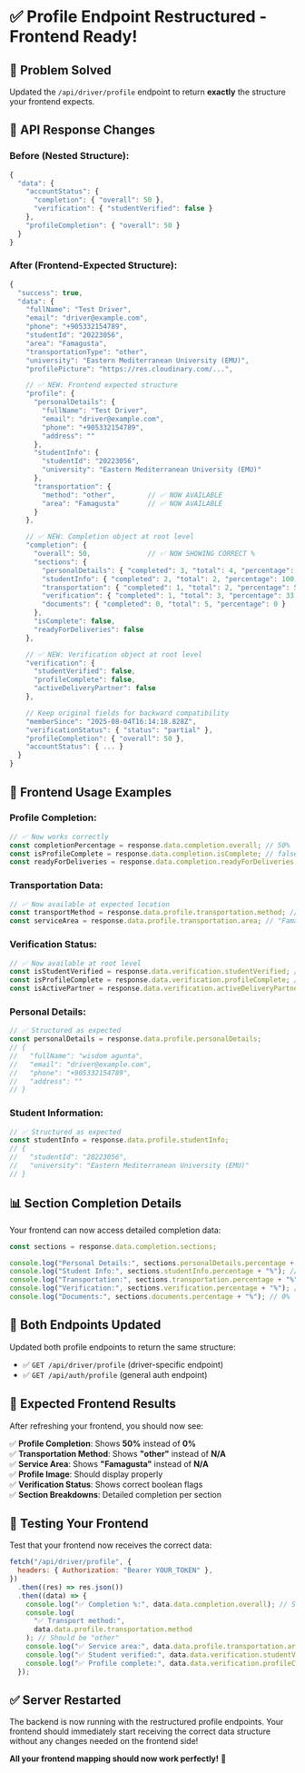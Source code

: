 # ✅ Profile Endpoint Restructured - Frontend Ready!

## 🎯 **Problem Solved**

Updated the `/api/driver/profile` endpoint to return **exactly** the structure your frontend expects.

## 🔧 **API Response Changes**

### **Before (Nested Structure):**

```javascript
{
  "data": {
    "accountStatus": {
      "completion": { "overall": 50 },
      "verification": { "studentVerified": false }
    },
    "profileCompletion": { "overall": 50 }
  }
}
```

### **After (Frontend-Expected Structure):**

```javascript
{
  "success": true,
  "data": {
    "fullName": "Test Driver",
    "email": "driver@example.com",
    "phone": "+905332154789",
    "studentId": "20223056",
    "area": "Famagusta",
    "transportationType": "other",
    "university": "Eastern Mediterranean University (EMU)",
    "profilePicture": "https://res.cloudinary.com/...",

    // ✅ NEW: Frontend expected structure
    "profile": {
      "personalDetails": {
        "fullName": "Test Driver",
        "email": "driver@example.com",
        "phone": "+905332154789",
        "address": ""
      },
      "studentInfo": {
        "studentId": "20223056",
        "university": "Eastern Mediterranean University (EMU)"
      },
      "transportation": {
        "method": "other",        // ✅ NOW AVAILABLE
        "area": "Famagusta"       // ✅ NOW AVAILABLE
      }
    },

    // ✅ NEW: Completion object at root level
    "completion": {
      "overall": 50,              // ✅ NOW SHOWING CORRECT %
      "sections": {
        "personalDetails": { "completed": 3, "total": 4, "percentage": 75 },
        "studentInfo": { "completed": 2, "total": 2, "percentage": 100 },
        "transportation": { "completed": 1, "total": 2, "percentage": 50 },
        "verification": { "completed": 1, "total": 3, "percentage": 33 },
        "documents": { "completed": 0, "total": 5, "percentage": 0 }
      },
      "isComplete": false,
      "readyForDeliveries": false
    },

    // ✅ NEW: Verification object at root level
    "verification": {
      "studentVerified": false,
      "profileComplete": false,
      "activeDeliveryPartner": false
    },

    // Keep original fields for backward compatibility
    "memberSince": "2025-08-04T16:14:18.828Z",
    "verificationStatus": { "status": "partial" },
    "profileCompletion": { "overall": 50 },
    "accountStatus": { ... }
  }
}
```

## 🎯 **Frontend Usage Examples**

### **Profile Completion:**

```javascript
// ✅ Now works correctly
const completionPercentage = response.data.completion.overall; // 50%
const isProfileComplete = response.data.completion.isComplete; // false
const readyForDeliveries = response.data.completion.readyForDeliveries; // false
```

### **Transportation Data:**

```javascript
// ✅ Now available at expected location
const transportMethod = response.data.profile.transportation.method; // "other"
const serviceArea = response.data.profile.transportation.area; // "Famagusta"
```

### **Verification Status:**

```javascript
// ✅ Now available at root level
const isStudentVerified = response.data.verification.studentVerified; // false
const isProfileComplete = response.data.verification.profileComplete; // false
const isActivePartner = response.data.verification.activeDeliveryPartner; // false
```

### **Personal Details:**

```javascript
// ✅ Structured as expected
const personalDetails = response.data.profile.personalDetails;
// {
//   "fullName": "wisdom agunta",
//   "email": "driver@example.com",
//   "phone": "+905332154789",
//   "address": ""
// }
```

### **Student Information:**

```javascript
// ✅ Structured as expected
const studentInfo = response.data.profile.studentInfo;
// {
//   "studentId": "20223056",
//   "university": "Eastern Mediterranean University (EMU)"
// }
```

## 📊 **Section Completion Details**

Your frontend can now access detailed completion data:

```javascript
const sections = response.data.completion.sections;

console.log("Personal Details:", sections.personalDetails.percentage + "%"); // 75%
console.log("Student Info:", sections.studentInfo.percentage + "%"); // 100%
console.log("Transportation:", sections.transportation.percentage + "%"); // 50%
console.log("Verification:", sections.verification.percentage + "%"); // 33%
console.log("Documents:", sections.documents.percentage + "%"); // 0%
```

## 🔄 **Both Endpoints Updated**

Updated both profile endpoints to return the same structure:

- ✅ `GET /api/driver/profile` (driver-specific endpoint)
- ✅ `GET /api/auth/profile` (general auth endpoint)

## 🚀 **Expected Frontend Results**

After refreshing your frontend, you should now see:

✅ **Profile Completion**: Shows **50%** instead of **0%**  
✅ **Transportation Method**: Shows **"other"** instead of **N/A**  
✅ **Service Area**: Shows **"Famagusta"** instead of **N/A**  
✅ **Profile Image**: Should display properly  
✅ **Verification Status**: Shows correct boolean flags  
✅ **Section Breakdowns**: Detailed completion per section

## 🧪 **Testing Your Frontend**

Test that your frontend now receives the correct data:

```javascript
fetch("/api/driver/profile", {
  headers: { Authorization: "Bearer YOUR_TOKEN" },
})
  .then((res) => res.json())
  .then((data) => {
    console.log("✅ Completion %:", data.data.completion.overall); // Should be 50
    console.log(
      "✅ Transport method:",
      data.data.profile.transportation.method
    ); // Should be "other"
    console.log("✅ Service area:", data.data.profile.transportation.area); // Should be "Famagusta"
    console.log("✅ Student verified:", data.data.verification.studentVerified); // Should be false
    console.log("✅ Profile complete:", data.data.verification.profileComplete); // Should be false
  });
```

## ✅ **Server Restarted**

The backend is now running with the restructured profile endpoints. Your frontend should immediately start receiving the correct data structure without any changes needed on the frontend side!

**All your frontend mapping should now work perfectly!** 🎯
